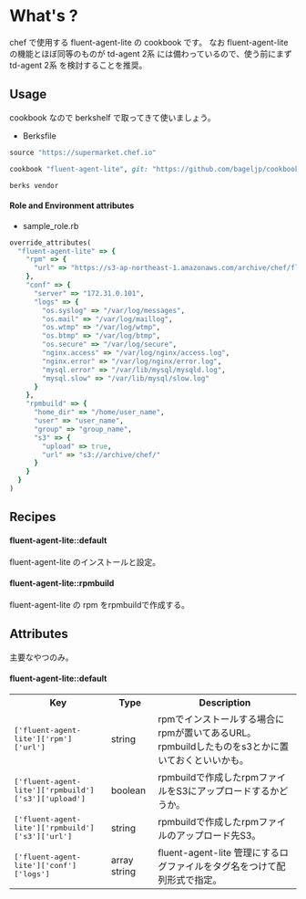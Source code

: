 What's ?
===============
chef で使用する fluent-agent-lite の cookbook です。
なお fluent-agent-lite の機能とほぼ同等のものが td-agent 2系 には備わっているので、使う前にまず td-agent 2系 を検討することを推奨。

Usage
-----
cookbook なので berkshelf で取ってきて使いましょう。

* Berksfile
```ruby
source "https://supermarket.chef.io"

cookbook "fluent-agent-lite", git: "https://github.com/bageljp/cookbook-fluent-agent-lite.git"
```

```
berks vendor
```

#### Role and Environment attributes

* sample_role.rb
```ruby
override_attributes(
  "fluent-agent-lite" => {
    "rpm" => {
      "url" => "https://s3-ap-northeast-1.amazonaws.com/archive/chef/fluent-agent-lite-1.0-original.x86_64.rpm"
    },
    "conf" => {
      "server" => "172.31.0.101",
      "logs" => {
        "os.syslog" => "/var/log/messages",
        "os.mail" => "/var/log/maillog",
        "os.wtmp" => "/var/log/wtmp",
        "os.btmp" => "/var/log/btmp",
        "os.secure" => "/var/log/secure",
        "nginx.access" => "/var/log/nginx/access.log",
        "nginx.error" => "/var/log/nginx/error.log",
        "mysql.error" => "/var/lib/mysql/mysqld.log",
        "mysql.slow" => "/var/lib/mysql/slow.log"
      }
    },
    "rpmbuild" => {
      "home_dir" => "/home/user_name",
      "user" => "user_name",
      "group" => "group_name",
      "s3" => {
        "upload" => true,
        "url" => "s3://archive/chef/"
      }
    }
  }
)
```

Recipes
----------

#### fluent-agent-lite::default
fluent-agent-lite のインストールと設定。

#### fluent-agent-lite::rpmbuild
fluent-agent-lite の rpm をrpmbuildで作成する。

Attributes
----------

主要なやつのみ。

#### fluent-agent-lite::default
<table>
  <tr>
    <th>Key</th>
    <th>Type</th>
    <th>Description</th>
  </tr>
  <tr>
    <td><tt>['fluent-agent-lite']['rpm']['url']</tt></td>
    <td>string</td>
    <td>rpmでインストールする場合にrpmが置いてあるURL。rpmbuildしたものをs3とかに置いておくといいかも。</td>
  </tr>
  <tr>
    <td><tt>['fluent-agent-lite']['rpmbuild']['s3']['upload']</tt></td>
    <td>boolean</td>
    <td>rpmbuildで作成したrpmファイルをS3にアップロードするかどうか。</td>
  </tr>
  <tr>
    <td><tt>['fluent-agent-lite']['rpmbuild']['s3']['url']</tt></td>
    <td>string</td>
    <td>rpmbuildで作成したrpmファイルのアップロード先S3。</td>
  </tr>
  <tr>
    <td><tt>['fluent-agent-lite']['conf']['logs']</tt></td>
    <td>array string</td>
    <td>fluent-agent-lite 管理にするログファイルをタグ名をつけて配列形式で指定。</td>
  </tr>
</table>

